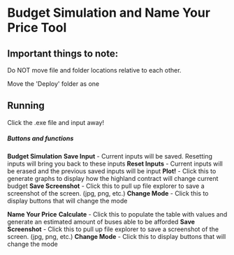 # Budget Simulation and Name Your Price Tool

## Important things to note:
Do NOT move file and folder locations relative to each other.

Move the 'Deploy' folder as one


## Running
Click the .exe file and input away!

##### Buttons and functions
  **Budget Simulation**
      **Save Input**
        - Current inputs will be saved. Resetting inputs will bring you back to these inputs
      **Reset Inputs**
        - Current inputs will be erased and the previous saved inputs will be input
      **Plot!**
        - Click this to generate graphs to display how the highland contract will change current budget
      **Save Screenshot**
        - Click this to pull up file explorer to save a screenshot of the screen. (jpg, png, etc.)
      **Change Mode**
        - Click this to display buttons that will change the mode 
      
  **Name Your Price**
      **Calculate**
        - Click this to populate the table with values and generate an estimated amount of buses able to be afforded
      **Save Screenshot**
        - Click this to pull up file explorer to save a screenshot of the screen. (jpg, png, etc.)
      **Change Mode**
        - Click this to display buttons that will change the mode 


